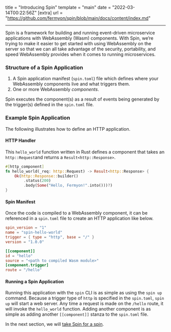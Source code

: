 title = "Introducing Spin"
template = "main"
date = "2022-03-14T00:22:56Z"
[extra]
url = "https://github.com/fermyon/spin/blob/main/docs/content/index.md"

---

Spin is a framework for building and running event-driven microservice applications
with WebAssembly (Wasm) components. With Spin, we’re trying to make it easier to get
started with using WebAssembly on the server so that we can all take advantage of the
security, portability, and speed WebAssembly provides when it comes to running
microservices.

### Structure of a Spin Application

1. A Spin application manifest (`spin.toml`) file which defines where your WebAssembly
   components live and what triggers them.
2. One or more WebAssembly _components_.

Spin executes the component(s) as a result of events being generated by the trigger(s)
defined in the `spin.toml` file.

### Example Spin Application

The following illustrates how to define an HTTP application.

#### HTTP Handler

This `hello_world` function written in Rust defines a component that takes an `http::Request`and returns a `Result<http::Response>`.

```rust
#[http_component]​
fn hello_world(_req: http::Request) -> Result<http::Response> {​
    Ok(http::Response::builder()​
        .status(200)​
        .body(Some("Hello, Fermyon!".into()))?)​
}​
```

#### Spin Manifest

Once the code is compiled to a WebAssembly component, it can be referenced in a `spin.toml`
file to create an HTTP application like below.

```toml
spin_version = "1"
name = "spin-hello-world"
trigger = { type = "http", base = "/" }
version = "1.0.0"

[[component]]
id = "hello"
source = "<path to compiled Wasm module>"
[component.trigger]
route = "/hello"
```

#### Running a Spin Application

Running this application with the `spin` CLI is as simple as using the `spin up` command.
Because a trigger type of `http` is specified in the `spin.toml`, `spin up` will start
a web server. Any time a request is made on the `/hello` route, it will invoke the
`hello_world` function. Adding another component is as simple as adding another `[[component]]`
stanza to the `spin.toml` file.

In the next section, we will [take Spin for a spin](./quickstart.md).
